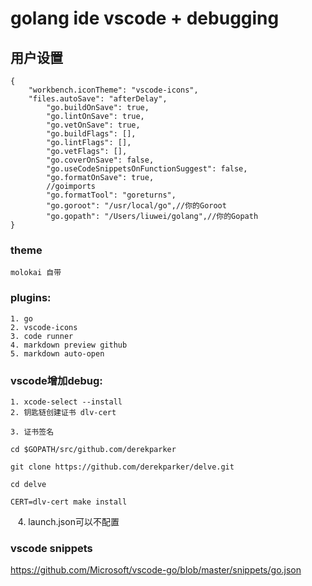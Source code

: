 # golang ide vscode + debugging



## 用户设置
```
{
    "workbench.iconTheme": "vscode-icons",
    "files.autoSave": "afterDelay",
        "go.buildOnSave": true,
        "go.lintOnSave": true,
        "go.vetOnSave": true,
        "go.buildFlags": [],
        "go.lintFlags": [],
        "go.vetFlags": [],
        "go.coverOnSave": false,
        "go.useCodeSnippetsOnFunctionSuggest": false,
        "go.formatOnSave": true,
        //goimports
        "go.formatTool": "goreturns",
        "go.goroot": "/usr/local/go",//你的Goroot
        "go.gopath": "/Users/liuwei/golang",//你的Gopath
}
```

### theme
    molokai 自带


### plugins:
    1. go
    2. vscode-icons
    3. code runner
    4. markdown preview github
    5. markdown auto-open
    
    
### vscode增加debug:
    1. xcode-select --install
    2. 钥匙链创建证书 dlv-cert
    
    3. 证书签名
    
    cd $GOPATH/src/github.com/derekparker
    
    git clone https://github.com/derekparker/delve.git
    
    cd delve
    
    CERT=dlv-cert make install

    4. launch.json可以不配置
### vscode snippets
https://github.com/Microsoft/vscode-go/blob/master/snippets/go.json

